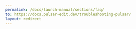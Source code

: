 ```yaml
---
permalink: /docs/launch-manual/sections/faq/
to: https://docs.pulsar-edit.dev/troubleshooting-pulsar/
layout: redirect
---
```

